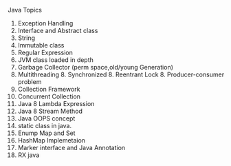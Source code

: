 Java Topics

1. Exception Handling
2. Interface and Abstract class
3. String 
4. Immutable class
5. Regular Expression
6. JVM class loaded in depth
7. Garbage Collector (perm space,old/young Generation)
8. Multithreading
    8. Synchronized
    8. Reentrant Lock
    8. Producer-consumer problem
9. Collection Framework
10. Concurrent Collection
11. Java 8 Lambda Expression
12. Java 8 Stream Method
13. Java OOPS concept
14. static class in java. 
15. Enump Map and Set
16. HashMap Implemetaion
17. Marker interface and Java Annotation
18. RX java
